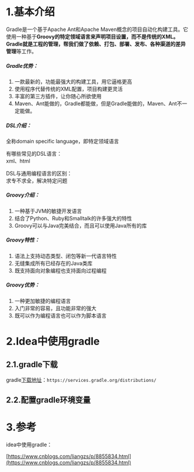 # 1.基本介绍

Gradle是一个基于Apache Ant和Apache Maven概念的项目自动化构建工具。它使用一种基于**Groovy的特定领域语言来声明项目设置，而不是传统的XML。**Gradle就是工程的管理，帮我们做了**依赖、打包、部署、发布、各种渠道的差异管理**等工作。

##### Gradle优势：

1. 一款最新的，功能最强大的构建工具，用它逼格更高
2. 使用程序代替传统的XML配置，项目构建更灵活
3. 丰富的第三方插件，让你随心所欲使用
4. Maven、Ant能做的，Gradle都能做，但是Gradle能做的，Maven、Ant不一定能做。

##### DSL介绍：

全称domain specific language，即特定领域语言

有哪些常见的DSL语言：  
 xml、html

DSL与通用编程语言的区别：  
 求专不求全，解决特定问题

##### Groovy介绍：

1. 一种基于JVM的敏捷开发语言
2. 结合了Python、Ruby和Smalltalk的许多强大的特性
3. Groovy可以与Java完美结合，而且可以使用Java所有的库

##### Groovy特性：

1. 语法上支持动态类型、闭包等新一代语言特性
2. 无缝集成所有已经存在的Java类库
3. 既支持面向对象编程也支持面向过程编程

##### Groovy优势：

1. 一种更加敏捷的编程语言
2. 入门非常的容易，且功能非常的强大
3. 既可以作为编程语言也可以作为脚本语言

# 2.Idea中使用gradle

## 2.1.gradle下载

gradle[下载地址](https://services.gradle.org/distributions/)：`https://services.gradle.org/distributions/`

## 2.2.配置gradle环境变量

# 3.参考

idea中使用gradle：

[https://www.cnblogs.com/liangzs/p/8855834.html](https://www.cnblogs.com/liangzs/p/8855834.html)

